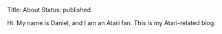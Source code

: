 Title: About
Status: published

Hi.  My name is Daniel, and I am an Atari fan.  This is my Atari-related blog.
